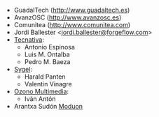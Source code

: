 - GuadalTech (<http://www.guadaltech.es>)
- AvanzOSC (<http://www.avanzosc.es>)
- Comunitea (<http://www.comunitea.com>)
- Jordi Ballester \<<jordi.ballester@forgeflow.com>\>
- [Tecnativa](https://www.tecnativa.com):
  - Antonio Espinosa
  - Luis M. Ontalba
  - Pedro M. Baeza
- [Sygel](https://www.sygel.es):
  - Harald Panten
  - Valentin Vinagre
- [Ozono Multimedia](https://www.ozonomultimedia.com):
  - Iván Antón
- Arantxa Sudón [Moduon](https://www.moduon.team)

